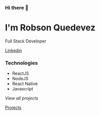 ### Hi there 👋

# I'm Robson Quedevez

Full Stack Developer

[Linkedin](https://www.linkedin.com/in/robson-quedevez-de-alcantara/)

### Technologies

- ReactJS
- NodeJS
- React Native
- Javascript

_View all projects_

[Projects](https://github.com/robsonquedevez?tab=repositories)
